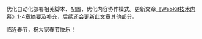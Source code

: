 优化自动化部署相关脚本、配置，优化内容协作模式。更新文章[《WebKit技术内幕》1-4章摘要及补充](https://zhenisbusy.space/blog/article/《WebKit技术内幕》1-4章摘要及补充)，后续还会更新此文章其他部分。

临近春节，祝大家春节快乐！
